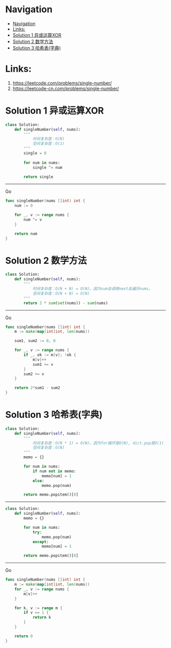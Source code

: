# Navigation
- [Navigation](#navigation)
- [Links:](#links)
- [Solution 1 异或运算XOR](#solution-1-异或运算xor)
- [Solution 2 数学方法](#solution-2-数学方法)
- [Solution 3 哈希表(字典)](#solution-3-哈希表字典)

# Links:
1. https://leetcode.com/problems/single-number/
2. https://leetcode-cn.com/problems/single-number/


# Solution 1 异或运算XOR
```python
class Solution:
    def singleNumber(self, nums):
        """
            时间复杂度：O(N)
            空间复杂度：O(1)
        """
        single = 0
        
        for num in nums:
            single ^= num
            
        return single
```
---
Go
```go
func singleNumber(nums []int) int {
	num := 0

	for _, v := range nums {
		num ^= v
	}

	return num
}

```

# Solution 2 数学方法
```python
class Solution:
    def singleNumber(self, nums):
        """
            时间复杂度：O(N + N) = O(N)。因为sum会调用next去遍历nums。
            空间复杂度：O(N + N) = O(N)
        """
        return 2 * sum(set(nums)) - sum(nums)
```
---
Go
```go
func singleNumber(nums []int) int {
	m := make(map[int]int, len(nums))

	sum1, sum2 := 0, 0

	for _, v := range nums {
		if _, ok := m[v]; !ok {
			m[v]++
			sum1 += v
		}
		sum2 += v
	}

	return 2*sum1 - sum2
}

```

# Solution 3 哈希表(字典)
```python
class Solution:
    def singleNumber(self, nums):
        """
            时间复杂度：O(N * 1) = O(N)。因为for循环是O(N), dict.pop是O(1)
            空间复杂度：O(N)
        """
        memo = {}

        for num in nums:
            if num not in memo:
                memo[num] = 1
            else:
                memo.pop(num)

        return memo.popitem()[0]
```
---
```python
class Solution:
    def singleNumber(self, nums):
        memo = {}

        for num in nums:
            try:
                memo.pop(num)
            except:
                memo[num] = 1

        return memo.popitem()[0]
```
---
Go
```go
func singleNumber(nums []int) int {
	m := make(map[int]int, len(nums))
	for _, v := range nums {
		m[v]++
	}

	for k, v := range m {
		if v == 1 {
			return k
		}
	}

	return 0
}

```